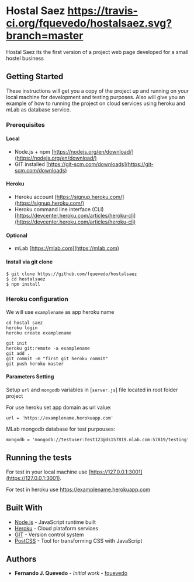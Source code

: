 # Hostal Saez https://travis-ci.org/fquevedo/hostalsaez.svg?branch=master

Hostal Saez its the first version of a project web page developed for a small hostel business

## Getting Started

These instructions will get you a copy of the project up and running on your local machine for development and testing purposes. Also will give you an example of how to running the project on cloud services using heroku and mLab as database service. 

### Prerequisites

#### Local
* Node.js + npm [https://nodejs.org/en/download/](https://nodejs.org/en/download/)
* GIT installed [https://git-scm.com/downloads](https://git-scm.com/downloads)

#### Heroku
* Heroku account [https://signup.heroku.com/](https://signup.heroku.com/)
* Heroku command line interface (CLI) [https://devcenter.heroku.com/articles/heroku-cli](https://devcenter.heroku.com/articles/heroku-cli)

#### Optional

* mLab [https://mlab.com](https://mlab.com)

#### Install via git clone

```
$ git clone https://github.com/fquevedo/hostalsaez
$ cd hostalsaez
$ npm install 
```

### Heroku configuration

We will use `examplename` as app heroku name

```
cd hostal saez
heroku login
heroku create examplename

git init
heroku git:remote -a examplename
git add .
git commit -m "first git heroku commit"
git push heroku master

```

#### Parameters Setting

Setup `url` and `mongodb` variables in [`server.js`] file located in root folder project

For use heroku set app domain  as url value:

```
url = 'https://examplename.herokuapp.com'
```

MLab mongodb database for test purpouses:

```
mongodb = 'mongodb://testuser:Test123@ds157819.mlab.com:57819/testing'
```

## Running the tests

For test in your local machine use [https://127.0.0.1:3001](https://127.0.0.1:3001).

For test in heroku use https://examplename.herokuapp.com

## Built With

* [Node.js](https://nodejs.org/es/) - JavaScript runtime built 
* [Heroku](https://www.heroku.com/) -  Cloud plataform services
* [GIT](https://git-scm.com/) -  Version control system
* [PostCSS](http://postcss.org/) -  Tool for transforming CSS with JavaScript

## Authors

* **Fernando J. Quevedo** - *Initial work* - [fquevedo](https://github.com/fquevedo)
